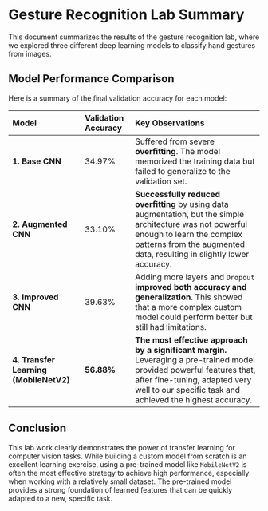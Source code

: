 # Gesture Recognition Lab Summary

This document summarizes the results of the gesture recognition lab, where we explored three different deep learning models to classify hand gestures from images.

## Model Performance Comparison

Here is a summary of the final validation accuracy for each model:

| Model | Validation Accuracy | Key Observations |
| :--- | :--- | :--- |
| **1. Base CNN** | 34.97% | Suffered from severe **overfitting**. The model memorized the training data but failed to generalize to the validation set. |
| **2. Augmented CNN** | 33.10% | **Successfully reduced overfitting** by using data augmentation, but the simple architecture was not powerful enough to learn the complex patterns from the augmented data, resulting in slightly lower accuracy. |
| **3. Improved CNN** | 39.63% | Adding more layers and `Dropout` **improved both accuracy and generalization**. This showed that a more complex custom model could perform better but still had limitations. |
| **4. Transfer Learning (MobileNetV2)**| **56.88%** | **The most effective approach by a significant margin.** Leveraging a pre-trained model provided powerful features that, after fine-tuning, adapted very well to our specific task and achieved the highest accuracy. |

## Conclusion

This lab work clearly demonstrates the power of transfer learning for computer vision tasks. While building a custom model from scratch is an excellent learning exercise, using a pre-trained model like `MobileNetV2` is often the most effective strategy to achieve high performance, especially when working with a relatively small dataset. The pre-trained model provides a strong foundation of learned features that can be quickly adapted to a new, specific task.